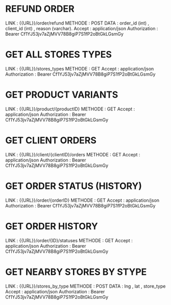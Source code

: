 # REFUND ORDER 

LINK      : {{URL}}/order/refund
METHODE   : POST
DATA      : order_id (int) , client_id (int) , reason (varchar).
Accept    : application/json
Authorization : Bearer Cf1YJ53jv7aZjMVV78B8giP7S1fP2oBtGkLGsmGy

# GET ALL STORES TYPES  

LINK      : {{URL}}/stores_types
METHODE   : GET
Accept    : application/json
Authorization : Bearer Cf1YJ53jv7aZjMVV78B8giP7S1fP2oBtGkLGsmGy


# GET PRODUCT VARIANTS  

LINK      : {{URL}}/product/{productID}
METHODE   : GET
Accept    : application/json
Authorization : Bearer Cf1YJ53jv7aZjMVV78B8giP7S1fP2oBtGkLGsmGy


# GET CLIENT ORDERS 

LINK      : {{URL}}/client/{clientID}/orders
METHODE   : GET
Accept    : application/json
Authorization : Bearer Cf1YJ53jv7aZjMVV78B8giP7S1fP2oBtGkLGsmGy

# GET ORDER STATUS (HISTORY)

LINK      : {{URL}}/order/{orderID}
METHODE   : GET
Accept    : application/json
Authorization : Bearer Cf1YJ53jv7aZjMVV78B8giP7S1fP2oBtGkLGsmGy

# GET ORDER HISTORY 

LINK      : {{URL}}/order/{ID}/statuses
METHODE   : GET
Accept    : application/json
Authorization : Bearer Cf1YJ53jv7aZjMVV78B8giP7S1fP2oBtGkLGsmGy

# GET NEARBY STORES BY STYPE
LINK      : {{URL}}/stores_by_type
METHODE   : POST
DATA	  : lng , lat , store_type
Accept    : application/json
Authorization : Bearer Cf1YJ53jv7aZjMVV78B8giP7S1fP2oBtGkLGsmGy
